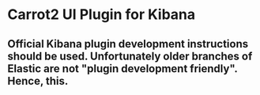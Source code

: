 # Carrot2 UI Plugin for Kibana

## Official Kibana plugin development instructions should be used. Unfortunately older branches of Elastic are not "plugin development friendly". Hence, this.